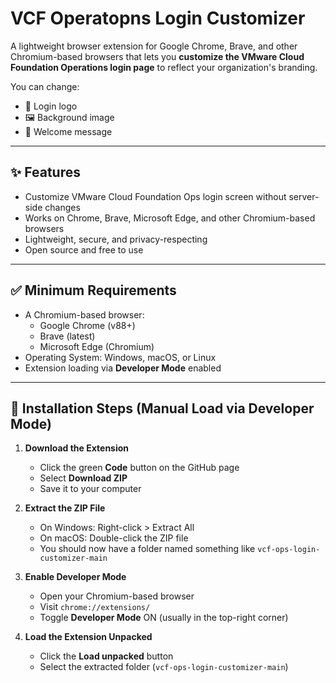 # VCF Operatopns Login Customizer

A lightweight browser extension for Google Chrome, Brave, and other Chromium-based browsers that lets you **customize the VMware Cloud Foundation Operations login page** to reflect your organization's branding.

You can change:
- 🔷 Login logo
- 🖼️ Background image
- 💬 Welcome message

---

## ✨ Features

- Customize VMware Cloud Foundation Ops login screen without server-side changes
- Works on Chrome, Brave, Microsoft Edge, and other Chromium-based browsers
- Lightweight, secure, and privacy-respecting
- Open source and free to use

---

## ✅ Minimum Requirements

- A Chromium-based browser:
  - Google Chrome (v88+)
  - Brave (latest)
  - Microsoft Edge (Chromium)
- Operating System: Windows, macOS, or Linux
- Extension loading via **Developer Mode** enabled

---

## 🧰 Installation Steps (Manual Load via Developer Mode)

1. **Download the Extension**
   - Click the green **Code** button on the GitHub page
   - Select **Download ZIP**
   - Save it to your computer

2. **Extract the ZIP File**
   - On Windows: Right-click > Extract All
   - On macOS: Double-click the ZIP file
   - You should now have a folder named something like `vcf-ops-login-customizer-main`

3. **Enable Developer Mode**
   - Open your Chromium-based browser
   - Visit `chrome://extensions/`
   - Toggle **Developer Mode** ON (usually in the top-right corner)

4. **Load the Extension Unpacked**
   - Click the **Load unpacked** button
   - Select the extracted folder (`vcf-ops-login-customizer-main`)
